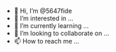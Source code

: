 - 👋 Hi, I’m @5647fide
- 👀 I’m interested in ...
- 🌱 I’m currently learning ...
- 💞️ I’m looking to collaborate on ...
- 📫 How to reach me ...

<!---
5647fide/5647fide is a ✨ special ✨ repository because its `README.md` (this file) appears on your GitHub profile.
You can click the Preview link to take a look at your changes.
--->
